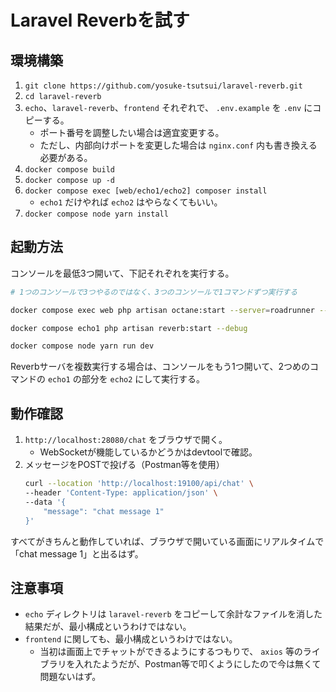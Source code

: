 # Laravel Reverbを試す

## 環境構築
1. `git clone https://github.com/yosuke-tsutsui/laravel-reverb.git`
1. `cd laravel-reverb`
1. `echo`、`laravel-reverb`、`frontend` それぞれで、 `.env.example` を `.env` にコピーする。
    - ポート番号を調整したい場合は適宜変更する。
    - ただし、内部向けポートを変更した場合は `nginx.conf` 内も書き換える必要がある。
1. `docker compose build`
1. `docker compose up -d`
1. `docker compose exec [web/echo1/echo2] composer install`
    - `echo1` だけやれば `echo2` はやらなくてもいい。
1. `docker compose node yarn install`

## 起動方法

コンソールを最低3つ開いて、下記それぞれを実行する。

```sh
# 1つのコンソールで3つやるのではなく、3つのコンソールで1コマンドずつ実行する

docker compose exec web php artisan octane:start --server=roadrunner --host=0.0.0.0 --port=8000

docker compose echo1 php artisan reverb:start --debug

docker compose node yarn run dev
```

Reverbサーバを複数実行する場合は、コンソールをもう1つ開いて、2つめのコマンドの `echo1` の部分を `echo2` にして実行する。

## 動作確認
1. `http://localhost:28080/chat` をブラウザで開く。
    - WebSocketが機能しているかどうかはdevtoolで確認。
1. メッセージをPOSTで投げる（Postman等を使用）
    ```sh
    curl --location 'http://localhost:19100/api/chat' \
    --header 'Content-Type: application/json' \
    --data '{
        "message": "chat message 1"
    }'
    ```

すべてがきちんと動作していれば、ブラウザで開いている画面にリアルタイムで「chat message 1」と出るはず。

## 注意事項
- `echo` ディレクトリは `laravel-reverb` をコピーして余計なファイルを消した結果だが、最小構成というわけではない。
- `frontend` に関しても、最小構成というわけではない。
    * 当初は画面上でチャットができるようにするつもりで、 `axios` 等のライブラリを入れたようだが、Postman等で叩くようにしたので今は無くて問題ないはず。
